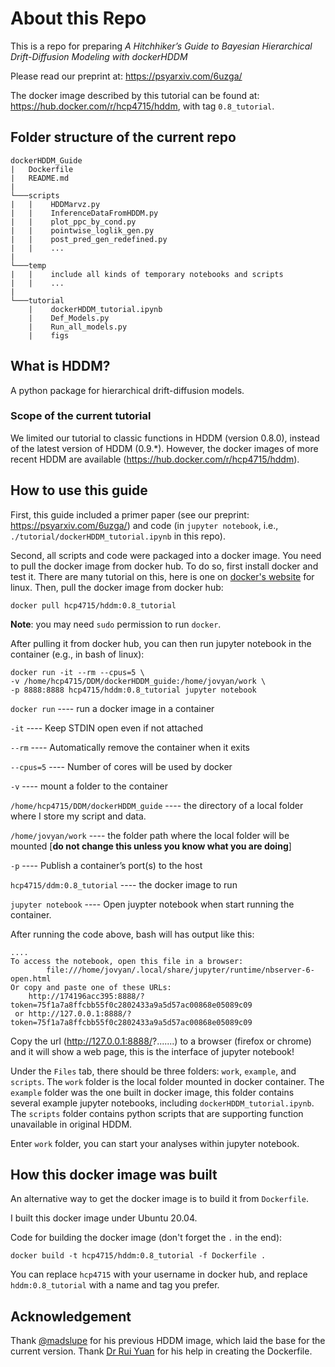 # About this Repo

This is a repo for preparing *A Hitchhiker’s Guide to Bayesian Hierarchical Drift-Diffusion Modeling with dockerHDDM* 

Please read our preprint at: https://psyarxiv.com/6uzga/

The docker image described by this tutorial can be found at: https://hub.docker.com/r/hcp4715/hddm, with tag `0.8_tutorial`.

## Folder structure of the current repo

```
dockerHDDM_Guide
|   Dockerfile
|   README.md
|
└───scripts
|   |    HDDMarvz.py
|   |    InferenceDataFromHDDM.py
|   |    plot_ppc_by_cond.py
|   |    pointwise_loglik_gen.py
|   |    post_pred_gen_redefined.py
|   |    ...
|
└───temp
|   |    include all kinds of temporary notebooks and scripts
|   |    ...
|
└───tutorial
    |    dockerHDDM_tutorial.ipynb
    |    Def_Models.py
    |    Run_all_models.py
    |    figs
```

## What is HDDM? 
A python package for hierarchical drift-diffusion models.

### Scope of the current tutorial
We limited our tutorial to classic functions in HDDM (version 0.8.0), instead of the latest version of HDDM (0.9.*). However, the docker images of more recent HDDM are available (https://hub.docker.com/r/hcp4715/hddm).

## How to use this guide

First, this guide included a primer paper (see our preprint: https://psyarxiv.com/6uzga/) and code (in `jupyter notebook`, i.e., `./tutorial/dockerHDDM_tutorial.ipynb` in this repo).

Second, all scripts and code were packaged into a docker image. You need to pull the docker image from docker hub. To do so, first install docker and test it. There are many tutorial on this, here is one on [docker's website](https://docs.docker.com/engine/install/ubuntu/) for linux. Then, pull the docker image from docker hub:

```
docker pull hcp4715/hddm:0.8_tutorial
```

**Note**: you may need `sudo` permission to run `docker`.

After pulling it from docker hub, you can then run jupyter notebook in the container (e.g., in bash of linux):

```
docker run -it --rm --cpus=5 \
-v /home/hcp4715/DDM/dockerHDDM_guide:/home/jovyan/work \
-p 8888:8888 hcp4715/hddm:0.8_tutorial jupyter notebook
```

`docker run` ---- run a docker image in a container

`-it` ---- Keep STDIN open even if not attached

`--rm` ---- Automatically remove the container when it exits

`--cpus=5` ---- Number of cores will be used by docker

`-v` ---- mount a folder to the container

`/home/hcp4715/DDM/dockerHDDM_guide` ---- the directory of a local folder where I store my script and data. 

`/home/jovyan/work` ---- the folder path  where the local folder will be mounted [**do not change this unless you know what you are doing**]

`-p` ---- Publish a container’s port(s) to the host

`hcp4715/ddm:0.8_tutorial` ---- the docker image to run

`jupyter notebook` ---- Open juypter notebook when start running the container.

After running the code above, bash will has output like this:

```
....
To access the notebook, open this file in a browser:
        file:///home/jovyan/.local/share/jupyter/runtime/nbserver-6-open.html
Or copy and paste one of these URLs:
    http://174196acc395:8888/?token=75f1a7a8ffcbb55f0c2802433a9a5d57ac00868e05089c09
 or http://127.0.0.1:8888/?token=75f1a7a8ffcbb55f0c2802433a9a5d57ac00868e05089c09
```

Copy the url (http://127.0.0.1:8888/?.......) to a browser (firefox or chrome) and it will show a web page, this is the interface of jupyter notebook! 

Under the `Files` tab, there should be three folders: `work`, `example`, and `scripts`. The `work` folder is the local folder mounted in docker container. The `example` folder was the one built in docker image, this folder contains several example jupyter notebooks, including `dockerHDDM_tutorial.ipynb`. The `scripts` folder contains python scripts that are supporting function unavailable in original HDDM.

Enter `work` folder, you can start your analyses within jupyter notebook.

## How this docker image was built
An alternative way to get the docker image is to build it from `Dockerfile`.

I built this docker image under Ubuntu 20.04. 

Code for building the docker image (don't forget the `.` in the end):

```
docker build -t hcp4715/hddm:0.8_tutorial -f Dockerfile .
```
You can replace `hcp4715` with your username in docker hub, and replace `hddm:0.8_tutorial` with a name and tag you prefer.

## Acknowledgement
Thank [@madslupe](https://github.com/madslupe) for his previous HDDM image, which laid the base for the current version. Thank [Dr Rui Yuan](https://scholar.google.com/citations?user=h8_wSLkAAAAJ&hl=en) for his help in creating the Dockerfile.
